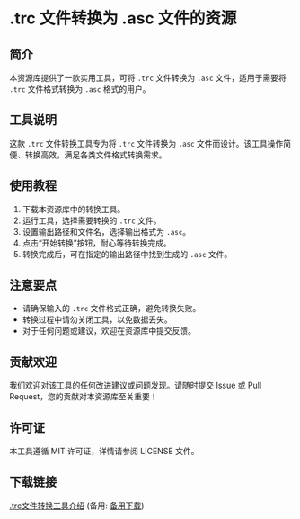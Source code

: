 # .trc 文件转换为 .asc 文件的资源

## 简介

本资源库提供了一款实用工具，可将 `.trc` 文件转换为 `.asc` 文件，适用于需要将 `.trc` 文件格式转换为 `.asc` 格式的用户。

## 工具说明

这款 `.trc` 文件转换工具专为将 `.trc` 文件转换为 `.asc` 文件而设计。该工具操作简便、转换高效，满足各类文件格式转换需求。

## 使用教程

1. 下载本资源库中的转换工具。
2. 运行工具，选择需要转换的 `.trc` 文件。
3. 设置输出路径和文件名，选择输出格式为 `.asc`。
4. 点击“开始转换”按钮，耐心等待转换完成。
5. 转换完成后，可在指定的输出路径中找到生成的 `.asc` 文件。

## 注意要点

- 请确保输入的 `.trc` 文件格式正确，避免转换失败。
- 转换过程中请勿关闭工具，以免数据丢失。
- 对于任何问题或建议，欢迎在资源库中提交反馈。

## 贡献欢迎

我们欢迎对该工具的任何改进建议或问题发现。请随时提交 Issue 或 Pull Request，您的贡献对本资源库至关重要！

## 许可证

本工具遵循 MIT 许可证，详情请参阅 LICENSE 文件。

## 下载链接
[.trc文件转换工具介绍](https://pan.quark.cn/s/db2d32e8b0bb) (备用: [备用下载](https://pan.baidu.com/s/1lw7-NT_H6eZQDA2uHU0LNw?pwd=1234))
